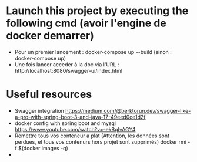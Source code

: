 
# Launch this project by executing the following cmd (avoir l'engine de docker demarrer)

- Pour un premier lancement : docker-compose up --build (sinon : docker-compose up)
- Une fois lancer acceder à la doc via l'URL :  http://localhost:8080/swagger-ui/index.html


# Useful resources
- Swagger integration
  https://medium.com/@berktorun.dev/swagger-like-a-pro-with-spring-boot-3-and-java-17-49eed0ce1d2f
- docker config with spring boot and mysql
  https://www.youtube.com/watch?v=-ekBqIvAGY4
- Remettre tous vos conteneur a plat (Attention, les données sont perdues, et tous vos contenurs hors projet sont supprimés)
  docker rmi -f $(docker images -q)
- 